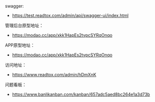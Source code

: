 swagger:

- https://test.readtox.com/admin/api/swagger-ui/index.html

管理后台原型地址：

- https://modao.cc/app/xkk1HapEs2tvpcSYRqOnqo

APP原型地址：

- https://modao.cc/app/xkk1HapEs2tvpcSYRqOnqo

访问地址：

- https://www.readtox.com/admin/hDmXnK

问题看板：  

- https://www.banlikanban.com/kanban/657adc5aed8bc264e1a3d73b